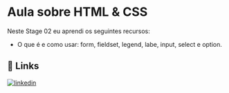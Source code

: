# Aula sobre HTML & CSS

Neste Stage 02 eu aprendi os seguintes recursos:
- O que é e como usar: form, fieldset, legend, labe, input, select e option.

## 🔗 Links
[![linkedin](https://img.shields.io/badge/linkedin-0A66C2?style=for-the-badge&logo=linkedin&logoColor=white)](https://www.linkedin.com/in/lara-smadeski-60a2632a0)